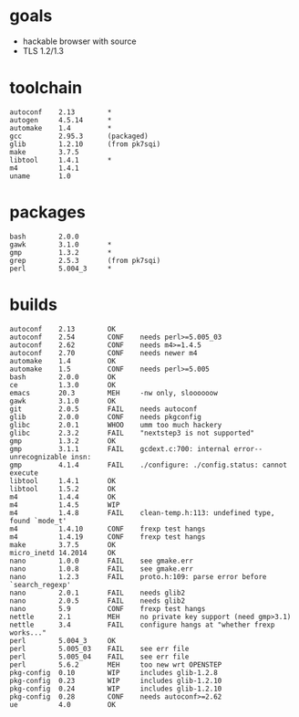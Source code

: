 
# goals

* hackable browser with source
* TLS 1.2/1.3

# toolchain

    autoconf    2.13        *
    autogen     4.5.14      *
    automake    1.4         *
    gcc         2.95.3      (packaged)
    glib        1.2.10      (from pk7sqi)
    make        3.7.5
    libtool     1.4.1       *
    m4          1.4.1
    uname       1.0

# packages

    bash        2.0.0
    gawk        3.1.0       *
    gmp         1.3.2       *
    grep        2.5.3       (from pk7sqi)
    perl        5.004_3     *

# builds

    autoconf    2.13        OK
    autoconf    2.54        CONF    needs perl>=5.005_03
    autoconf    2.62        CONF    needs m4>=1.4.5
    autoconf    2.70        CONF	needs newer m4
    automake    1.4         OK
    automake    1.5         CONF    needs perl>=5.005
    bash        2.0.0       OK
    ce          1.3.0       OK
    emacs       20.3        MEH 	-nw only, sloooooow
    gawk	    3.1.0       OK
    git         2.0.5       FAIL	needs autoconf
    glib        2.0.0       CONF	needs pkgconfig
    glibc       2.0.1       WHOO	umm too much hackery
    glibc       2.3.2       FAIL	"nextstep3 is not supported"
    gmp         1.3.2       OK	
    gmp         3.1.1       FAIL	gcdext.c:700: internal error--unrecognizable insn:
    gmp         4.1.4       FAIL	./configure: ./config.status: cannot execute
    libtool	    1.4.1       OK
    libtool	    1.5.2       OK
    m4          1.4.4       OK
    m4          1.4.5       WIP
    m4          1.4.8       FAIL	clean-temp.h:113: undefined type, found `mode_t'
    m4          1.4.10      CONF	frexp test hangs
    m4          1.4.19      CONF	frexp test hangs
    make        3.7.5       OK
    micro_inetd 14.2014     OK
    nano        1.0.0       FAIL	see gmake.err
    nano        1.0.8       FAIL	see gmake.err
    nano        1.2.3       FAIL	proto.h:109: parse error before `search_regexp'
    nano        2.0.1       FAIL	needs glib2
    nano        2.0.5       FAIL	needs glib2
    nano	    5.9         CONF	frexp test hangs
    nettle	    2.1         MEH     no private key support (need gmp>3.1)
    nettle	    3.4         FAIL	configure hangs at "whether frexp works..."
    perl        5.004_3     OK
    perl        5.005_03    FAIL    see err file
    perl        5.005_04    FAIL    see err file
    perl        5.6.2       MEH     too new wrt OPENSTEP
    pkg-config  0.10        WIP     includes glib-1.2.8
    pkg-config  0.23        WIP     includes glib-1.2.10
    pkg-config  0.24        WIP     includes glib-1.2.10
    pkg-config  0.28        CONF    needs autoconf>=2.62
    ue          4.0         OK
